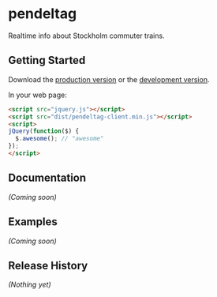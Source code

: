 # pendeltag

Realtime info about Stockholm commuter trains.

## Getting Started
Download the [production version][min] or the [development version][max].

[min]: https://raw.github.com/rudolf/pendeltag-client/master/dist/pendeltag-client.min.js
[max]: https://raw.github.com/rudolf/pendeltag-client/master/dist/pendeltag-client.js

In your web page:

```html
<script src="jquery.js"></script>
<script src="dist/pendeltag-client.min.js"></script>
<script>
jQuery(function($) {
  $.awesome(); // "awesome"
});
</script>
```

## Documentation
_(Coming soon)_

## Examples
_(Coming soon)_

## Release History
_(Nothing yet)_
